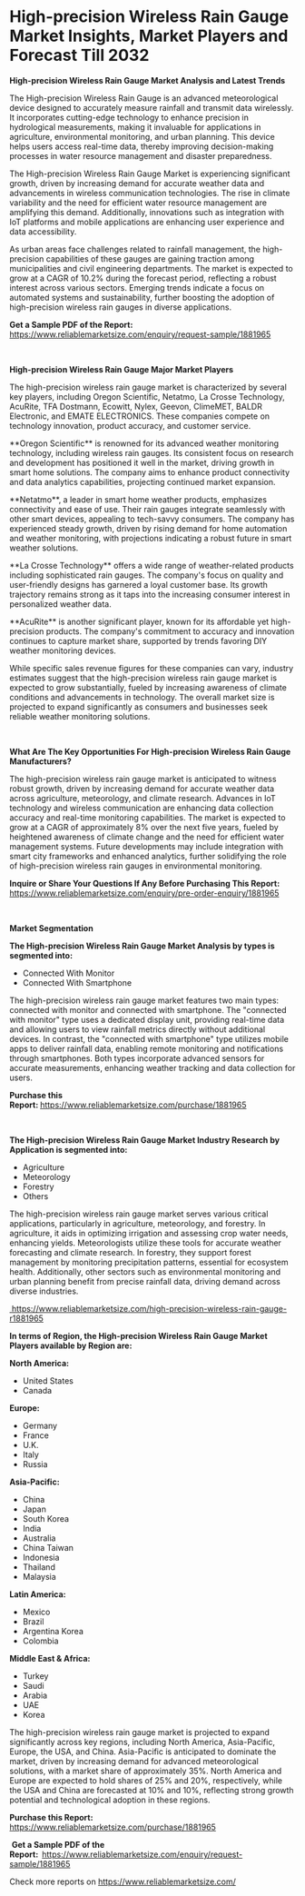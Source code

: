 <p><h1>High-precision Wireless Rain Gauge Market Insights, Market Players and Forecast Till 2032</h1></p><p><strong>High-precision Wireless Rain Gauge Market Analysis and Latest Trends</strong></p>
<p><p>The High-precision Wireless Rain Gauge is an advanced meteorological device designed to accurately measure rainfall and transmit data wirelessly. It incorporates cutting-edge technology to enhance precision in hydrological measurements, making it invaluable for applications in agriculture, environmental monitoring, and urban planning. This device helps users access real-time data, thereby improving decision-making processes in water resource management and disaster preparedness.</p><p>The High-precision Wireless Rain Gauge Market is experiencing significant growth, driven by increasing demand for accurate weather data and advancements in wireless communication technologies. The rise in climate variability and the need for efficient water resource management are amplifying this demand. Additionally, innovations such as integration with IoT platforms and mobile applications are enhancing user experience and data accessibility.</p><p>As urban areas face challenges related to rainfall management, the high-precision capabilities of these gauges are gaining traction among municipalities and civil engineering departments. The market is expected to grow at a CAGR of 10.2% during the forecast period, reflecting a robust interest across various sectors. Emerging trends indicate a focus on automated systems and sustainability, further boosting the adoption of high-precision wireless rain gauges in diverse applications.</p></p>
<p><strong>Get a Sample PDF of the Report:&nbsp;</strong> <a href="https://www.reliablemarketsize.com/enquiry/request-sample/1881965?utm_campaign=2481&utm_medium=2&utm_source=Github&utm_content=ia&utm_term=01032025&utm_id=high-precision-wireless-rain-gauge">https://www.reliablemarketsize.com/enquiry/request-sample/1881965</a></p>
<p>&nbsp;</p>
<p><strong>High-precision Wireless Rain Gauge Major Market Players</strong></p>
<p><p>The high-precision wireless rain gauge market is characterized by several key players, including Oregon Scientific, Netatmo, La Crosse Technology, AcuRite, TFA Dostmann, Ecowitt, Nylex, Geevon, ClimeMET, BALDR Electronic, and EMATE ELECTRONICS. These companies compete on technology innovation, product accuracy, and customer service.</p><p>**Oregon Scientific** is renowned for its advanced weather monitoring technology, including wireless rain gauges. Its consistent focus on research and development has positioned it well in the market, driving growth in smart home solutions. The company aims to enhance product connectivity and data analytics capabilities, projecting continued market expansion.</p><p>**Netatmo**, a leader in smart home weather products, emphasizes connectivity and ease of use. Their rain gauges integrate seamlessly with other smart devices, appealing to tech-savvy consumers. The company has experienced steady growth, driven by rising demand for home automation and weather monitoring, with projections indicating a robust future in smart weather solutions.</p><p>**La Crosse Technology** offers a wide range of weather-related products including sophisticated rain gauges. The company's focus on quality and user-friendly designs has garnered a loyal customer base. Its growth trajectory remains strong as it taps into the increasing consumer interest in personalized weather data.</p><p>**AcuRite** is another significant player, known for its affordable yet high-precision products. The company's commitment to accuracy and innovation continues to capture market share, supported by trends favoring DIY weather monitoring devices.</p><p>While specific sales revenue figures for these companies can vary, industry estimates suggest that the high-precision wireless rain gauge market is expected to grow substantially, fueled by increasing awareness of climate conditions and advancements in technology. The overall market size is projected to expand significantly as consumers and businesses seek reliable weather monitoring solutions.</p></p>
<p>&nbsp;</p>
<p><strong>What Are The Key Opportunities For High-precision Wireless Rain Gauge Manufacturers?</strong></p>
<p><p>The high-precision wireless rain gauge market is anticipated to witness robust growth, driven by increasing demand for accurate weather data across agriculture, meteorology, and climate research. Advances in IoT technology and wireless communication are enhancing data collection accuracy and real-time monitoring capabilities. The market is expected to grow at a CAGR of approximately 8% over the next five years, fueled by heightened awareness of climate change and the need for efficient water management systems. Future developments may include integration with smart city frameworks and enhanced analytics, further solidifying the role of high-precision wireless rain gauges in environmental monitoring.</p></p>
<p><strong>Inquire or Share Your Questions If Any Before Purchasing This Report:</strong> <a href="https://www.reliablemarketsize.com/enquiry/pre-order-enquiry/1881965?utm_campaign=2481&utm_medium=2&utm_source=Github&utm_content=ia&utm_term=01032025&utm_id=high-precision-wireless-rain-gauge">https://www.reliablemarketsize.com/enquiry/pre-order-enquiry/1881965</a></p>
<p>&nbsp;</p>
<p><strong>Market Segmentation</strong></p>
<p><strong>The High-precision Wireless Rain Gauge Market Analysis by types is segmented into:</strong></p>
<p><ul><li>Connected With Monitor</li><li>Connected With Smartphone</li></ul></p>
<p><p>The high-precision wireless rain gauge market features two main types: connected with monitor and connected with smartphone. The "connected with monitor" type uses a dedicated display unit, providing real-time data and allowing users to view rainfall metrics directly without additional devices. In contrast, the "connected with smartphone" type utilizes mobile apps to deliver rainfall data, enabling remote monitoring and notifications through smartphones. Both types incorporate advanced sensors for accurate measurements, enhancing weather tracking and data collection for users.</p></p>
<p><strong>Purchase this Report:&nbsp;</strong><a href="https://www.reliablemarketsize.com/purchase/1881965?utm_campaign=2481&utm_medium=2&utm_source=Github&utm_content=ia&utm_term=01032025&utm_id=high-precision-wireless-rain-gauge">https://www.reliablemarketsize.com/purchase/1881965</a></p>
<p>&nbsp;</p>
<p><strong>The High-precision Wireless Rain Gauge Market Industry Research by Application is segmented into:</strong></p>
<p><ul><li>Agriculture</li><li>Meteorology</li><li>Forestry</li><li>Others</li></ul></p>
<p><p>The high-precision wireless rain gauge market serves various critical applications, particularly in agriculture, meteorology, and forestry. In agriculture, it aids in optimizing irrigation and assessing crop water needs, enhancing yields. Meteorologists utilize these tools for accurate weather forecasting and climate research. In forestry, they support forest management by monitoring precipitation patterns, essential for ecosystem health. Additionally, other sectors such as environmental monitoring and urban planning benefit from precise rainfall data, driving demand across diverse industries.</p></p>
<p><a href="https://www.reliablemarketsize.com/high-precision-wireless-rain-gauge-r1881965?utm_campaign=2481&utm_medium=2&utm_source=Github&utm_content=ia&utm_term=01032025&utm_id=high-precision-wireless-rain-gauge">&nbsp;https://www.reliablemarketsize.com/high-precision-wireless-rain-gauge-r1881965</a></p>
<p><strong>In terms of Region, the High-precision Wireless Rain Gauge Market Players available by Region are:</strong></p>
<p>
    <p> <strong> North America: </strong>
        <ul>
            <li>United States</li>
            <li>Canada</li>
        </ul>
        </p> 
    <p> <strong> Europe: </strong>
        <ul>
            <li>Germany</li>
            <li>France</li>
            <li>U.K.</li>
            <li>Italy</li>
            <li>Russia</li>
        </ul>
        </p> 
    <p> <strong> Asia-Pacific: </strong>
        <ul>
            <li>China</li>
            <li>Japan</li>
            <li>South Korea</li>
            <li>India</li>
            <li>Australia</li>
            <li>China Taiwan</li>
            <li>Indonesia</li>
            <li>Thailand</li>
            <li>Malaysia</li>
        </ul>
        </p> 
    <p> <strong> Latin America: </strong>
        <ul>
            <li>Mexico</li>
            <li>Brazil</li>
            <li>Argentina Korea</li>
            <li>Colombia</li>
        </ul>
        </p> 
    <p> <strong> Middle East & Africa: </strong>
        <ul>
            <li>Turkey</li>
            <li>Saudi</li>
            <li>Arabia</li>
            <li>UAE</li>
            <li>Korea</li>
        </ul>
    </p>
    </p>
<p><p>The high-precision wireless rain gauge market is projected to expand significantly across key regions, including North America, Asia-Pacific, Europe, the USA, and China. Asia-Pacific is anticipated to dominate the market, driven by increasing demand for advanced meteorological solutions, with a market share of approximately 35%. North America and Europe are expected to hold shares of 25% and 20%, respectively, while the USA and China are forecasted at 10% and 10%, reflecting strong growth potential and technological adoption in these regions.</p></p>
<p><strong>Purchase this Report: </strong><a href="https://www.reliablemarketsize.com/purchase/1881965?utm_campaign=2481&utm_medium=2&utm_source=Github&utm_content=ia&utm_term=01032025&utm_id=high-precision-wireless-rain-gauge">https://www.reliablemarketsize.com/purchase/1881965</a></p>
<p>&nbsp;<strong>Get a Sample PDF of the Report:&nbsp;&nbsp;</strong><a href="https://www.reliablemarketsize.com/enquiry/request-sample/1881965?utm_campaign=2481&utm_medium=2&utm_source=Github&utm_content=ia&utm_term=01032025&utm_id=high-precision-wireless-rain-gauge">https://www.reliablemarketsize.com/enquiry/request-sample/1881965</a></p>
<p><strong></strong></p>
<p>Check more reports on <a href="https://www.reliablemarketsize.com/?utm_campaign=2481&utm_medium=2&utm_source=Github&utm_content=ia&utm_term=01032025&utm_id=high-precision-wireless-rain-gauge">https://www.reliablemarketsize.com/</a></p>